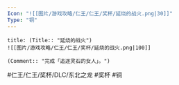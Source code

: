 ```yaml
---
Icon: "![[图片/游戏攻略/仁王/仁王/奖杯/延烧的战火.png|30]]"
Type: "铜"
---
```

```ad-common-bronze-trophy
title: (Title:: "延烧的战火")
![[图片/游戏攻略/仁王/仁王/奖杯/延烧的战火.png|100]]

(Comment:: "完成「追逐灵石的女人」。")
```

#仁王/仁王/奖杯/DLC/东北之龙 #奖杯 #铜

